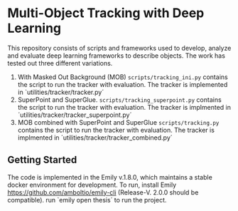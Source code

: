 
# Multi-Object Tracking with Deep Learning
This repository consists of scripts and frameworks used to develop, analyze and evaluate deep learning frameworks to describe objects. The work has tested out three different variations. 
1. With Masked Out Background (MOB) 
`scripts/tracking_ini.py` contains the script to run the tracker with evaluation. The tracker is implemented in `utilities/tracker/tracker.py´
2. SuperPoint and SuperGlue. 
`scripts/tracking_superpoint.py` contains the script to run the tracker with evaluation. The tracker is implmented in ´utilities/tracker/tracker_superpoint.py´
3. MOB combined with SuperPoint and SuperGlue
`scripts/tracking.py` contains the script to run the tracker with evaluation. The tracker is implmented in ´utilities/tracker/tracker_combined.py´

## Getting Started
The code is implemented in the Emily v.1.8.0, which maintains a stable docker environment for development. To run, install Emily https://github.com/amboltio/emily-cli (Release-V. 2.0.0 should be compatible).
run `emily open thesis´ to run the project.
